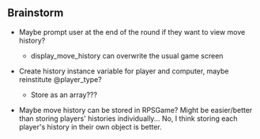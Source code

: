 ## Brainstorm

- Maybe prompt user at the end of the round if they want to view move history?

  - display_move_history can overwrite the usual game screen

- Create history instance variable for player and computer, maybe reinstitute
  @player_type?
  
  - Store as an array???
  
- Maybe move history can be stored in RPSGame? Might be easier/better than
  storing players' histories individually... No, I think storing each player's
  history in their own object is better.

